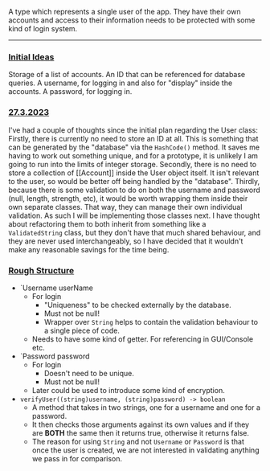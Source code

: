 A type which represents a single user of the app. They have their own accounts and access to their information needs to be protected with some kind of login system.
___
### <u>Initial Ideas</u>
Storage of a list of accounts.
An ID that can be referenced for database queries.
A username, for logging in and also for "display" inside the accounts.
A password, for logging in.

### <u>27.3.2023</u>
I've had a couple of thoughts since the initial plan regarding the User class:
Firstly, there is currently no need to store an ID at all. This is something that can be generated by the "database" via the `HashCode()` method. It saves me having to work out something unique, and for a prototype, it is unlikely I am going to run into the limits of integer storage.
Secondly, there is no need to store a collection of [[Account]] inside the User object itself. It isn't relevant to the user, so would be better off being handled by the "database".
Thirdly, because there is some validation to do on both the username and password (null, length, strength, etc), it would be worth wrapping them inside their own separate classes. That way, they can manage their own individual validation. As such I will be implementing those classes next. I have thought about refactoring them to both inherit from something like a `ValidatedString` class, but they don't have that much shared behaviour, and they are never used interchangeably, so I have decided that it wouldn't make any reasonable savings for the time being.

### <u>Rough Structure</u>
- `Username userName
	- For login
		- "Uniqueness" to be checked externally by the database.
		- Must not be null!
		- Wrapper over `String` helps to contain the validation behaviour to a single piece of code.
	- Needs to have some kind of getter. For referencing in GUI/Console etc.
- `Password password
	- For login
		- Doesn't need to be unique.
		- Must not be null!
	- Later could be used to introduce some kind of encryption.
- `verifyUser((string)username, (string)password) -> boolean`
	- A method that takes in two strings, one for a username and one for a password.
	- It then checks those arguments against its own values and if they are <b>BOTH</b> the same then it returns true, otherwise it returns false.
	- The reason for using `String` and not `Username` or `Password` is that once the user is created, we are not interested in validating anything we pass in for comparison.
